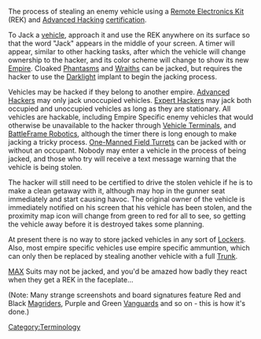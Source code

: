 The process of stealing an enemy vehicle using a [Remote Electronics
Kit](Remote_Electronics_Kit.md "wikilink") (REK) and [Advanced
Hacking](Advanced_Hacking.md "wikilink")
[certification](certification.md "wikilink").

To Jack a [vehicle](vehicle.md "wikilink"), approach it and use the REK
anywhere on its surface so that the word "Jack" appears in the middle of
your screen. A timer will appear, similar to other hacking tasks, after
which the vehicle will change ownership to the hacker, and its color
scheme will change to show its new [Empire](Empire.md "wikilink"). Cloaked
[Phantasms](Phantasm.md "wikilink") and [Wraiths](Wraith.md "wikilink") can be
jacked, but requires the hacker to use the
[Darklight](Darklight.md "wikilink") implant to begin the jacking process.

Vehicles may be hacked if they belong to another empire. [Advanced
Hackers](Advanced_Hacking.md "wikilink") may only jack unoccupied vehicles.
[Expert Hackers](Expert_Hacking.md "wikilink") may jack both occupied and
unoccupied vehicles as long as they are stationary. All vehicles are
hackable, including Empire Specific enemy vehicles that would otherwise
be unavailable to the hacker through [Vehicle
Terminals](Vehicle_Terminal.md "wikilink"), and [BattleFrame
Robotics](BattleFrame_Robotics.md "wikilink"), although the timer there is
long enough to make jacking a tricky process. [One-Manned Field
Turrets](One.$1.md "wikilink") can be jacked with or
without an occupant. Nobody may enter a vehicle in the process of being
jacked, and those who try will receive a text message warning that the
vehicle is being stolen.

The hacker will still need to be certified to drive the stolen vehicle
if he is to make a clean getaway with it, although may hop in the gunner
seat immediately and start causing havoc. The original owner of the
vehicle is immediately notified on his screen that his vehicle has been
stolen, and the proximity map icon will change from green to red for all
to see, so getting the vehicle away before it is destroyed takes some
planning.

At present there is no way to store jacked vehicles in any sort of
[Lockers](Locker.md "wikilink"). Also, most empire specific vehicles use
empire specific ammuntion, which can only then be replaced by stealing
another vehicle with a full [Trunk](Trunk.md "wikilink").

[MAX](MAX.md "wikilink") Suits may not be jacked, and you'd be amazed how
badly they react when they get a REK in the faceplate...

(Note: Many strange screenshots and board signatures feature Red and
Black [Magriders](Magrider.md "wikilink"), Purple and Green
[Vanguards](Vanguard.md "wikilink") and so on - this is how it's done.)

[Category:Terminology](Category:Terminology.md "wikilink")
